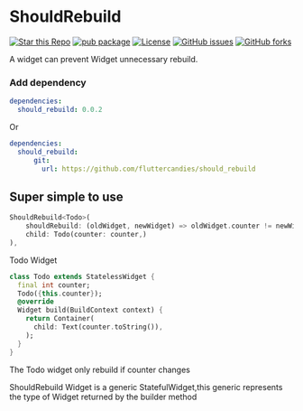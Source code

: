 # ShouldRebuild

[![Star this Repo](https://img.shields.io/github/stars/fluttercandies/should_rebuild)](https://github.com/fluttercandies/should_rebuild)
[![pub package](https://img.shields.io/pub/v/should_rebuild.svg)](https://pub.dartlang.org/packages/should_rebuild) 
[![License](https://img.shields.io/badge/license-MIT-green.svg)](/LICENSE)
[![GitHub issues](https://img.shields.io/github/issues/fluttercandies/should_rebuild)](https://github.com/fluttercandies/should_rebuild/issues)
[![GitHub forks](https://img.shields.io/github/forks/fluttercandies/should_rebuild)](https://github.com/fluttercandies/should_rebuild/forks)

A widget can prevent Widget unnecessary rebuild.

### Add dependency
```yaml
dependencies:
  should_rebuild: 0.0.2
```
Or
```yaml
dependencies:
  should_rebuild:
      git:
        url: https://github.com/fluttercandies/should_rebuild
```

## Super simple to use

```dart
ShouldRebuild<Todo>(
    shouldRebuild: (oldWidget, newWidget) => oldWidget.counter != newWidget.counter,
    child: Todo(counter: counter,)
),
```
Todo Widget
```dart
class Todo extends StatelessWidget {
  final int counter;
  Todo({this.counter});
  @override
  Widget build(BuildContext context) {
    return Container(
      child: Text(counter.toString()),
    );
  }
}
```
The Todo widget only rebuild if counter changes

ShouldRebuild Widget is a generic StatefulWidget,this generic represents the type of Widget returned by the builder method


